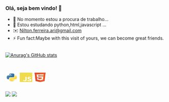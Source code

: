 ### Olá, seja bem vindo! 👋
- 🔭 No momento estou a procura de trabalho...
- 🌱 Estou estudando python,html,javascript ...
- ✉️ Nilton.ferreira.ari@gmail.com
- ⚡ Fun fact:Maybe with this visit of yours, we can become great friends.
 ##
 [![Anurag's GitHub stats](https://github-readme-stats.vercel.app/api?username=Elenilton1)](https://github.com/anuraghazra/github-readme-stats)
 ##
 <div style="display: inline_block"><br>
  <img align="center" alt="Rafa-Python" height="30" width="40" src="https://raw.githubusercontent.com/devicons/devicon/master/icons/python/python-original.svg">
  <img align="center" alt="Rafa-Js" height="30" width="40" src="https://raw.githubusercontent.com/devicons/devicon/master/icons/javascript/javascript-plain.svg">
  <img align="center" alt="Rafa-HTML" height="30" width="40" src="https://raw.githubusercontent.com/devicons/devicon/master/icons/html5/html5-original.svg">
</div>
  
  ##
<div>
  <a href="https://www.linkedin.com/in/elenilton-ferreira-612b6b242/" target="_blank"><img src="https://img.shields.io/badge/-LinkedIn-%230077B5?style=for-the-badge&logo=linkedin&logoColor=white" target="_blank"></a>
  <a href="https://instagram.com/nilton_junior.s/" target="_blank"><img src="https://img.shields.io/badge/-Instagram-%23E4405F?style=for-the-badge&logo=instagram&logoColor=white" target="_blank"></a> 
  
  
  
  
</div>
